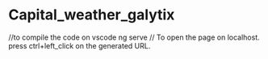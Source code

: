 # Capital_weather_galytix
//to compile the code on vscode
ng serve
// To open the page on localhost. press ctrl+left_click on the generated URL.
